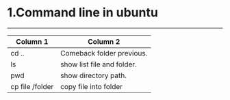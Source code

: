 # 1.Command line in ubuntu

-----

| Column 1 | Column 2 |
| -------- | -------- |
|cd ..| Comeback folder previous. | 
|ls|show list file and folder.|
| pwd| show directory path.|
|cp file /folder|	copy file into folder|
